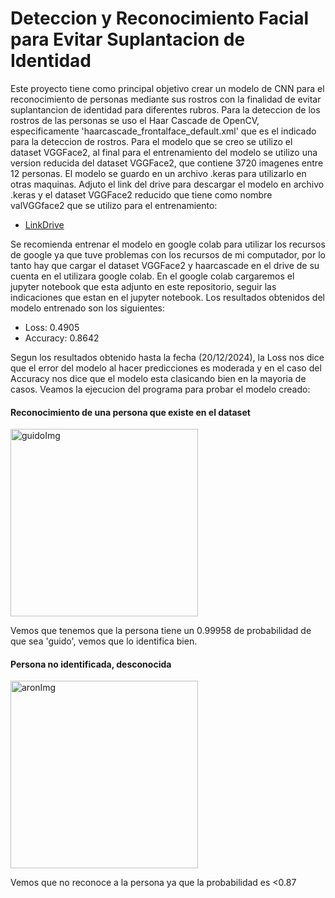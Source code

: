 # Deteccion y Reconocimiento Facial para Evitar Suplantacion de Identidad
Este proyecto tiene como principal objetivo crear un modelo de CNN para el reconocimiento de personas mediante sus rostros con la finalidad de evitar suplantancion de identidad para diferentes rubros.
Para la deteccion de los rostros de las personas se uso el Haar Cascade de OpenCV, especificamente 'haarcascade_frontalface_default.xml' que es el indicado para la deteccion de rostros.
Para el modelo que se creo se utilizo el dataset VGGFace2, al final para el entrenamiento del modelo se utilizo una version reducida del dataset VGGFace2, que contiene 3720 imagenes entre 12 personas.
El modelo se guardo en un archivo .keras para utilizarlo en otras maquinas.
Adjuto el link del drive para descargar el modelo en archivo .keras y el dataset VGGFace2 reducido que tiene como nombre valVGGface2 que se utilizo para el entrenamiento:
- [LinkDrive](https://drive.google.com/drive/folders/17lbxGxF5LLky8pn39AZ43N8VXsoJgQoH?usp=sharing)

Se recomienda entrenar el modelo en google colab para utilizar los recursos de google ya que tuve problemas con los recursos de mi computador, por lo tanto hay que cargar el dataset VGGFace2 y haarcascade en el drive de su cuenta en el utilizara google colab.
En el google colab cargaremos el jupyter notebook que esta adjunto en este repositorio, seguir las indicaciones que estan en el jupyter notebook.
Los resultados obtenidos del modelo entrenado son los siguientes:
- Loss: 0.4905
- Accuracy: 0.8642

Segun los resultados obtenido hasta la fecha (20/12/2024), la Loss nos dice que el error del modelo al hacer predicciones es moderada y en el caso del Accuracy nos dice que el modelo esta clasicando bien en la mayoria de casos.
Veamos la ejecucion del programa para probar el modelo creado:
#### Reconocimiento de una persona que existe en el dataset
<a href="https://postimg.cc/xXhXy1fF">
  <img src="https://i.postimg.cc/3wJ2hkP7/guidoImg.jpg" alt="guidoImg" width="300">
</a>

Vemos que tenemos que la persona tiene un 0.99958 de probabilidad de que sea 'guido', vemos que lo identifica bien.
#### Persona no identificada, desconocida
<a href="https://postimg.cc/xXhXy1fF">
  <img src="https://i.postimg.cc/SsH9cDjN/aronImg.png" alt="aronImg" width="300">
</a>

Vemos que no reconoce a la persona ya que la probabilidad es <0.87
